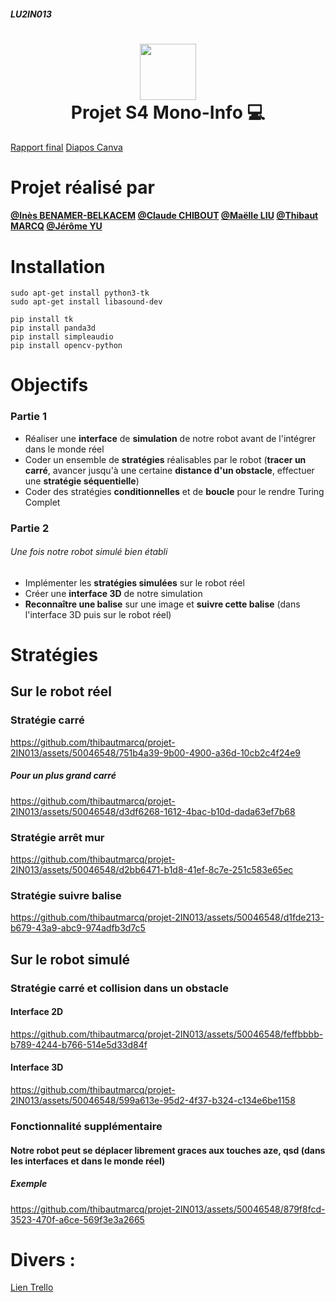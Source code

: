 ##### LU2IN013 
<div align="center">
      <h1> <img src="https://d29zukiv45njce.cloudfront.net/images/poli.png" width="90px"><br/>Projet S4 Mono-Info 💻</h1>
     </div>

[Rapport final](https://github.com/thibautmarcq/projet-2IN013/blob/main/autre/Rapport/Rapport_LU2IN013.pdf)       [Diapos Canva](https://www.canva.com/design/DAGG5gl8c54/ctSZ7vz2iyxrhtkZ1uaysg/edit?utm_content=DAGG5gl8c54&utm_campaign=designshare&utm_medium=link2&utm_source=sharebuttonhttps://www.canva.com/design/DAGG5gl8c54/ctSZ7vz2iyxrhtkZ1uaysg/edit?utm_content=DAGG5gl8c54&utm_campaign=designshare&utm_medium=link2&utm_source=sharebutton)

# Projet réalisé par
#### [@Inès BENAMER-BELKACEM](https://github.com/ines-benamer) [@Claude CHIBOUT](https://github.com/claudechibout) [@Maëlle LIU](https://github.com/maelleliu) [@Thibaut MARCQ](https://github.com/thibautmarcq) [@Jérôme YU](https://github.com/weeyu)

# Installation

```console
sudo apt-get install python3-tk
sudo apt-get install libasound-dev
```
```console
pip install tk
pip install panda3d
pip install simpleaudio
pip install opencv-python
```

# Objectifs
### Partie 1
- Réaliser une **interface** de **simulation** de notre robot avant de l'intégrer dans le monde réel
- Coder un ensemble de **stratégies** réalisables par le robot (**tracer un carré**, avancer jusqu'à une certaine **distance d'un obstacle**, effectuer une **stratégie séquentielle**)
- Coder des stratégies **conditionnelles** et de **boucle** pour le rendre Turing Complet

### Partie 2
###### Une fois notre robot simulé bien établi
- Implémenter les **stratégies simulées** sur le robot réel
- Créer une **interface 3D** de notre simulation
- **Reconnaître une balise** sur une image et **suivre cette balise** (dans l'interface 3D puis sur le robot réel)



# Stratégies
## Sur le robot réel
### Stratégie carré
https://github.com/thibautmarcq/projet-2IN013/assets/50046548/751b4a39-9b00-4900-a36d-10cb2c4f24e9
##### Pour un plus grand carré
https://github.com/thibautmarcq/projet-2IN013/assets/50046548/d3df6268-1612-4bac-b10d-dada63ef7b68

### Stratégie arrêt mur
https://github.com/thibautmarcq/projet-2IN013/assets/50046548/d2bb6471-b1d8-41ef-8c7e-251c583e65ec

### Stratégie suivre balise
https://github.com/thibautmarcq/projet-2IN013/assets/50046548/d1fde213-b679-43a9-abc9-974adfb3d7c5


## Sur le robot simulé
### Stratégie carré et collision dans un obstacle
#### Interface 2D
https://github.com/thibautmarcq/projet-2IN013/assets/50046548/feffbbbb-b789-4244-b766-514e5d33d84f
#### Interface 3D
https://github.com/thibautmarcq/projet-2IN013/assets/50046548/599a613e-95d2-4f37-b324-c134e6be1158

### Fonctionnalité supplémentaire
#### Notre robot peut se déplacer librement graces aux touches aze, qsd (dans les interfaces et dans le monde réel)
##### Exemple
https://github.com/thibautmarcq/projet-2IN013/assets/50046548/879f8fcd-3523-470f-a6ce-569f3e3a2665



# Divers :
<a href=https://trello.com/invite/b/sourGsMk/ATTI821518a3e67f2eee19cd581af1dc9cc4DB8D29A3/les-meilleurs-projet>Lien Trello
